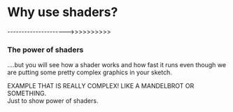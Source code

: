 # Why use shaders?






--------------------->>>>>>>>>>


### The power of shaders

....but you will see how a shader works and how fast it runs even though we are putting some pretty complex graphics in your sketch.

EXAMPLE THAT IS REALLY COMPLEX! LIKE A MANDELBROT OR SOMETHING. \
Just to show power of shaders.



